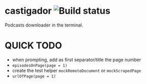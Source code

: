 # castigador ![Build status](https://travis-ci.org/NicolasWebDev/castigador.svg?branch=master)

Podcasts downloader in the terminal.

# QUICK TODO

- when prompting, add as first separator/title the page number
- `episodesOnPage(page = 1)`
- create the test helper `mockRemoteDocument` or `mockScrapedPage`
- `urlOfPage(page = 1)`
